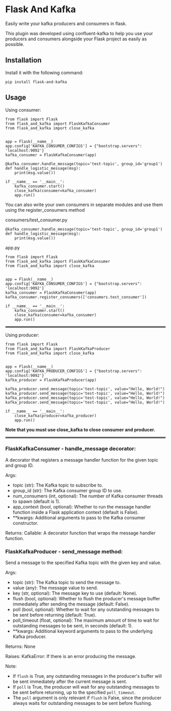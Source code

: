 # Flask And Kafka
Easily write your kafka producers and consumers in flask.

This plugin was developed using confluent-kafka to help you use your producers and consumers alongside your Flask project as easily as possible.

## Installation
Install it with the following command:
```
pip install flask-and-kafka
```

## Usage
Using consumer:
```
from flask import Flask
from flask_and_kafka import FlaskKafkaConsumer
from flask_and_kafka import close_kafka


app = Flask(__name__)
app.config['KAFKA_CONSUMER_CONFIGS'] = {"bootstrap.servers": 'localhost:9092'}
kafka_consumer = FlaskKafkaConsumer(app)

@kafka_consumer.handle_message(topic='test-topic', group_id='group1')
def handle_logistic_message(msg):
    print(msg.value())

if __name__ == '__main__':
    kafka_consumer.start()
    close_kafka(consumer=kafka_consumer)
    app.run()
```
You can also write your own consumers in separate modules and use them using the register_consumers method

consumers/test_consumer.py
‍‍‍‍
```
@kafka_consumer.handle_message(topic='test-topic', group_id='group1')
def handle_logistic_message(msg):
    print(msg.value())
```
app.py
```
from flask import Flask
from flask_and_kafka import FlaskKafkaConsumer
from flask_and_kafka import close_kafka


app = Flask(__name__)
app.config['KAFKA_CONSUMER_CONFIGS'] = {"bootstrap.servers": 'localhost:9092'}
kafka_consumer = FlaskKafkaConsumer(app)
kafka_consumer.register_consumers(['consumers.test_consumer'])

if __name__ == '__main__':
    kafka_consumer.start()
    close_kafka(consumer=kafka_consumer)
    app.run()
```
<hr style="border:2px solid gray">
Using producer:

```
from flask import Flask
from flask_and_kafka import FlaskKafkaProducer
from flask_and_kafka import close_kafka


app = Flask(__name__)
app.config['KAFKA_PRODUCER_CONFIGS'] = {"bootstrap.servers": 'localhost:9092'}
kafka_producer = FlaskKafkaProducer(app)

kafka_producer.send_message(topic='test-topic', value="Hello, World!")
kafka_producer.send_message(topic='test-topic', value="Hello, World!")
kafka_producer.send_message(topic='test-topic', value="Hello, World!")
kafka_producer.send_message(topic='test-topic', value="Hello, World!")

if __name__ == '__main__':
    close_kafka(producer=kafka_producer)
    app.run()
```

**‌Note that you must use close_kafka to close consumer and producer.**
<hr style="border:2px solid gray">

### FlaskKafkaConsumer - handle_message decorator:

A decorator that registers a message handler function for the given topic and group ID.

Args:
+ topic (str): The Kafka topic to subscribe to.
+ group_id (str): The Kafka consumer group ID to use.
+ num_consumers (int, optional): The number of Kafka consumer threads to spawn (default is 1).
+ app_context (bool, optional): Whether to run the message handler function inside a Flask application context (default is False).
+ **kwargs: Additional arguments to pass to the Kafka consumer constructor.

Returns: Callable: A decorator function that wraps the message handler function.


### FlaskKafkaProducer - send_message method:

Send a message to the specified Kafka topic with the given key and value.

Args:
+ topic (str): The Kafka topic to send the message to.
+ value (any): The message value to send.
+ key (str, optional): The message key to use (default: None).
+ flush (bool, optional): Whether to flush the producer's message buffer immediately after sending the message (default: False).
+ poll (bool, optional): Whether to wait for any outstanding messages to be sent before returning (default: True).
+ poll_timeout (float, optional): The maximum amount of time to wait for outstanding messages to be sent, in seconds (default: 1).
+ **kwargs: Additional keyword arguments to pass to the underlying Kafka producer.

Returns: None

Raises: KafkaError: If there is an error producing the message.

Note:

+ If `flush` is True, any outstanding messages in the producer's buffer will be sent immediately after the current message is sent.
+ If `poll` is True, the producer will wait for any outstanding messages to be sent before returning, up to the specified `poll_timeout`.
+ The `poll` argument is only relevant if `flush` is False, since the producer always waits for outstanding messages to be sent before flushing. 